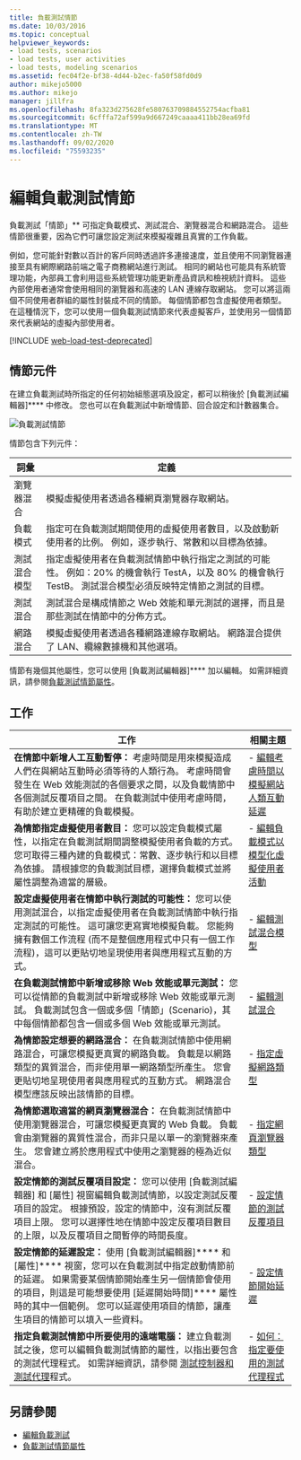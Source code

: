 ```yaml
---
title: 負載測試情節
ms.date: 10/03/2016
ms.topic: conceptual
helpviewer_keywords:
- load tests, scenarios
- load tests, user activities
- load tests, modeling scenarios
ms.assetid: fec04f2e-bf38-4d44-b2ec-fa50f58fd0d9
author: mikejo5000
ms.author: mikejo
manager: jillfra
ms.openlocfilehash: 8fa323d275628fe580763709884552754acfba81
ms.sourcegitcommit: 6cfffa72af599a9d667249caaaa411bb28ea69fd
ms.translationtype: MT
ms.contentlocale: zh-TW
ms.lasthandoff: 09/02/2020
ms.locfileid: "75593235"
---
```

# <a name="edit-load-test-scenarios"></a>編輯負載測試情節

負載測試「情節」** 可指定負載模式、測試混合、瀏覽器混合和網路混合。 這些情節很重要，因為它們可讓您設定測試來模擬複雜且真實的工作負載。

例如，您可能針對數以百計的客戶同時透過許多連接速度，並且使用不同瀏覽器連接至具有網際網路前端之電子商務網站進行測試。 相同的網站也可能具有系統管理功能，內部員工會利用這些系統管理功能更新產品資訊和檢視統計資料。 這些內部使用者通常會使用相同的瀏覽器和高速的 LAN 連線存取網站。 您可以將這兩個不同使用者群組的屬性封裝成不同的情節。 每個情節都包含虛擬使用者類型。 在這種情況下，您可以使用一個負載測試情節來代表虛擬客戶，並使用另一個情節來代表網站的虛擬內部使用者。

[!INCLUDE [web-load-test-deprecated](includes/web-load-test-deprecated.md)]

## <a name="scenario-components"></a>情節元件

在建立負載測試時所指定的任何初始組態選項及設定，都可以稍後於 [負載測試編輯器]**** 中修改。 您也可以在負載測試中新增情節、回合設定和計數器集合。

![負載測試情節](../test/media/loadtesteditinscenarios.png)

情節包含下列元件：

|詞彙|定義|
|-|-|
|瀏覽器混合|模擬虛擬使用者透過各種網頁瀏覽器存取網站。|
|負載模式|指定可在負載測試期間使用的虛擬使用者數目，以及啟動新使用者的比例。 例如，逐步執行、常數和以目標為依據。|
|測試混合模型|指定虛擬使用者在負載測試情節中執行指定之測試的可能性。 例如：20% 的機會執行 TestA，以及 80% 的機會執行 TestB。 測試混合模型必須反映特定情節之測試的目標。|
|測試混合|測試混合是構成情節之 Web 效能和單元測試的選擇，而且是那些測試在情節中的分佈方式。|
|網路混合|模擬虛擬使用者透過各種網路連線存取網站。 網路混合提供了 LAN、纜線數據機和其他選項。|

情節有幾個其他屬性，您可以使用 [負載測試編輯器]**** 加以編輯。 如需詳細資訊，請參閱[負載測試情節屬性](../test/load-test-scenario-properties.md)。

## <a name="tasks"></a>工作

|工作|相關主題|
|-|-----------------------|
|**在情節中新增人工互動暫停：** 考慮時間是用來模擬造成人們在與網站互動時必須等待的人類行為。 考慮時間會發生在 Web 效能測試的各個要求之間，以及負載情節中各個測試反覆項目之間。 在負載測試中使用考慮時間，有助於建立更精確的負載模擬。|-   [編輯考慮時間以模擬網站人類互動延遲](../test/edit-think-times-in-load-test-scenarios.md)|
|**為情節指定虛擬使用者數目：** 您可以設定負載模式屬性，以指定在負載測試期間調整模擬使用者負載的方式。 您可取得三種內建的負載模式：常數、逐步執行和以目標為依據。 請根據您的負載測試目標，選擇負載模式並將屬性調整為適當的層級。|-   [編輯負載模式以模型化虛擬使用者活動](../test/edit-load-patterns-to-model-virtual-user-activities.md)|
|**設定虛擬使用者在情節中執行測試的可能性：** 您可以使用測試混合，以指定虛擬使用者在負載測試情節中執行指定測試的可能性。 這可讓您更寫實地模擬負載。 您能夠擁有數個工作流程 (而不是整個應用程式中只有一個工作流程)，這可以更貼切地呈現使用者與應用程式互動的方式。|-   [編輯測試混合模型](../test/edit-test-mix-models-to-specify-the-probability-of-a-virtual-user-running-a-test.md)|
|**在負載測試情節中新增或移除 Web 效能或單元測試：** 您可以從情節的負載測試中新增或移除 Web 效能或單元測試。 負載測試包含一個或多個「情節」(Scenario)，其中每個情節都包含一個或多個 Web 效能或單元測試。|-   [編輯測試混合](../test/edit-the-test-mix-to-specify-which-web-browsers-types-in-a-load-test-scenario.md)|
|**為情節設定想要的網路混合：** 在負載測試情節中使用網路混合，可讓您模擬更真實的網路負載。 負載是以網路類型的異質混合，而非使用單一網路類型所產生。 您會更貼切地呈現使用者與應用程式的互動方式。 網路混合模型應該反映出該情節的目標。|-   [指定虛擬網路類型](../test/specify-virtual-network-types-in-a-load-test-scenario.md)|
|**為情節選取適當的網頁瀏覽器混合：** 在負載測試情節中使用瀏覽器混合，可讓您模擬更真實的 Web 負載。 負載會由瀏覽器的異質性混合，而非只是以單一的瀏覽器來產生。 您會建立將於應用程式中使用之瀏覽器的極為近似混合。|-   [指定網頁瀏覽器類型](../test/edit-the-test-mix-to-specify-which-web-browsers-types-in-a-load-test-scenario.md)|
|**設定情節的測試反覆項目設定：** 您可以使用 [負載測試編輯器] 和 [屬性] 視窗編輯負載測試情節，以設定測試反覆項目的設定。 根據預設，設定的情節中，沒有測試反覆項目上限。 您可以選擇性地在情節中設定反覆項目數目的上限，以及反覆項目之間暫停的時間長度。|-   [設定情節的測試反覆項目](../test/configure-test-iterations-in-a-load-test-scenario.md)|
|**設定情節的延遲設定：** 使用 [負載測試編輯器]**** 和 [屬性]**** 視窗，您可以在負載測試中指定啟動情節前的延遲。 如果需要某個情節開始產生另一個情節會使用的項目，則這是可能想要使用 [延遲開始時間]**** 屬性時的其中一個範例。 您可以延遲使用項目的情節，讓產生項目的情節可以填入一些資料。|-   [設定情節開始延遲](../test/configure-scenario-start-delays.md)|
|**指定負載測試情節中所要使用的遠端電腦：** 建立負載測試之後，您可以編輯負載測試情節的屬性，以指出要包含的測試代理程式。 如需詳細資訊，請參閱 [測試控制器和測試代理](configure-test-agents-and-controllers-for-load-tests.md)程式。|-   [如何：指定要使用的測試代理程式](../test/how-to-specify-test-agents-to-use-in-load-test-scenarios.md)|

## <a name="see-also"></a>另請參閱

- [編輯負載測試](../test/edit-load-tests.md)
- [負載測試情節屬性](../test/load-test-scenario-properties.md)
